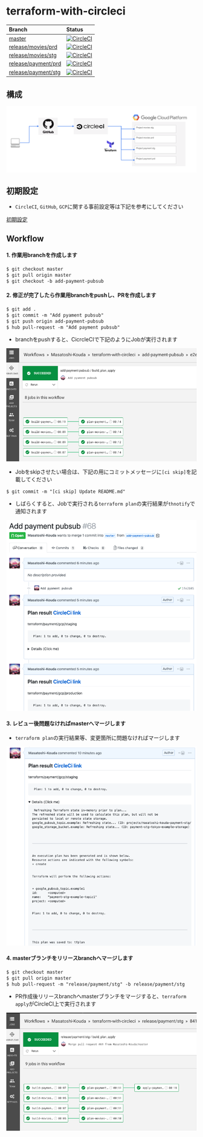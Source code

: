 # terraform-with-circleci

| Branch                                                                                                     | Status                                                                                                                                                                                                                                                                        |
|:-----------------------------------------------------------------------------------------------------------|:------------------------------------------------------------------------------------------------------------------------------------------------------------------------------------------------------------------------------------------------------------------------------|
| [master](https://github.com/Masatoshi-Kouda/terraform-with-circleci)                                       | [![CircleCI](https://circleci.com/gh/Masatoshi-Kouda/terraform-with-circleci/tree/master.svg?style=svg&circle-token=c3c0fe1edcf6493d84c7ee62e683b14faffcd122)](https://circleci.com/gh/Masatoshi-Kouda/terraform-with-circleci/tree/master)                                   |
| [release/movies/prd](https://github.com/Masatoshi-Kouda/terraform-with-circleci/tree/release/movies/prd)   | [![CircleCI](https://circleci.com/gh/Masatoshi-Kouda/terraform-with-circleci/tree/release%2Fmovies%2Fprd.svg?style=svg&circle-token=c3c0fe1edcf6493d84c7ee62e683b14faffcd122)](https://circleci.com/gh/Masatoshi-Kouda/terraform-with-circleci/tree/release%2Fmovies%2Fprd)   |
| [release/movies/stg](https://github.com/Masatoshi-Kouda/terraform-with-circleci/tree/release/movies/stg)   | [![CircleCI](https://circleci.com/gh/Masatoshi-Kouda/terraform-with-circleci/tree/release%2Fmovies%2Fstg.svg?style=svg&circle-token=c3c0fe1edcf6493d84c7ee62e683b14faffcd122)](https://circleci.com/gh/Masatoshi-Kouda/terraform-with-circleci/tree/release%2Fmovies%2Fstg)   |
| [release/payment/prd](https://github.com/Masatoshi-Kouda/terraform-with-circleci/tree/release/payment/prd) | [![CircleCI](https://circleci.com/gh/Masatoshi-Kouda/terraform-with-circleci/tree/release%2Fpayment%2Fprd.svg?style=svg&circle-token=c3c0fe1edcf6493d84c7ee62e683b14faffcd122)](https://circleci.com/gh/Masatoshi-Kouda/terraform-with-circleci/tree/release%2Fpayment%2Fprd) |
| [release/payment/stg](https://github.com/Masatoshi-Kouda/terraform-with-circleci/tree/release/payment/stg) | [![CircleCI](https://circleci.com/gh/Masatoshi-Kouda/terraform-with-circleci/tree/release%2Fpayment%2Fstg.svg?style=svg&circle-token=c3c0fe1edcf6493d84c7ee62e683b14faffcd122)](https://circleci.com/gh/Masatoshi-Kouda/terraform-with-circleci/tree/release%2Fpayment%2Fstg) |


## 構成

![pipeline](docs/images/pipeline.png)

## 初期設定

- `CircleCI`, `GitHub`, `GCP`に関する事前設定等は下記を参考にしてください

[初期設定](docs/setup.md)

## Workflow

#### 1. 作業用branchを作成します

```
$ git checkout master
$ git pull origin master
$ git checkout -b add-payment-pubsub
```

#### 2. 修正が完了したら作業用branchをpushし、PRを作成します

```
$ git add .
$ git commit -m "Add pyament pubsub"
$ git push origin add-payment-pubsub
$ hub pull-request -m "Add payment pubsub"
```

- branchをpushすると、CicrcleCIで下記のようにJobが実行されます

![workflow1](docs/images/workflow1.png)

- Jobをskipさせたい場合は、下記の用にコミットメッセージに`[ci skip]`を記載してください

```
$ git commit -m "[ci skip] Update README.md"
```

- しばらくすると、Jobで実行される`terraform plan`の実行結果が`thnotify`で通知されます

![workflow2](docs/images/workflow2.png)

#### 3. レビュー後問題なければmasterへマージします

- `terraform plan`の実行結果等、変更箇所に問題なければマージします

![workflow3](docs/images/workflow3.png)

#### 4. masterブランチをリリースbranchへマージします

```
$ git checkout master
$ git pull origin master
$ hub pull-request -m "release/payment/stg" -b release/payment/stg
```

- PR作成後リリースbranchへmasterブランチをマージすると、`terraform apply`がCircleCI上で実行されます

![workflow4](docs/images/workflow4.png)
